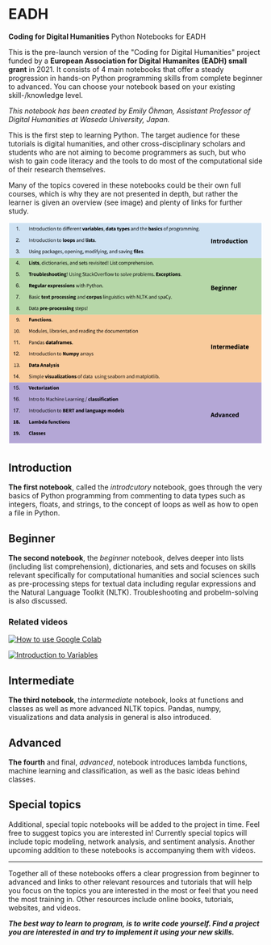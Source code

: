 # EADH
**Coding for Digital Humanities**
Python Notebooks for EADH

This is the pre-launch version of the "Coding for Digital Humanities" project funded by a **European Association for Digital Humanites (EADH) small grant** in 2021. It consists of 4 main notebooks that offer a steady progression in hands-on Python programming skills from complete beginner to advanced. You can choose your notebook based on your existing skill-/knowledge level.

*This notebook has been created by Emily Öhman, Assistant Professor of Digital Humanities at Waseda University, Japan.*

This is the first step to learning Python. The target audience for these tutorials is digital humanities, and other cross-disciplinary scholars and students who are not aiming to become programmers as such, but who wish to gain code literacy and the tools to do most of the computational side of their research themselves.

Many of the topics covered in these notebooks could be their own full courses, which is why they are not presented in depth, but rather the learner is given an overview (see image) and plenty of links for further study.

![image](data/EADH_content_overview.png)


## Introduction
**The first notebook**, called the *introdcutory* notebook, goes through the very basics of Python programming from commenting to data types such as integers, floats, and strings, to the concept of loops as well as how to open a file in Python.
## Beginner
**The second notebook**, the *beginner* notebook, delves deeper into lists (including list comprehension), dictionaries, and sets and focuses on skills relevant specifically for computational humanities and social sciences such as pre-processing steps for textual data including regular expressions and the Natural Language Toolkit (NLTK). Troubleshooting and probelm-solving is also discussed.
### Related videos
[![How to use Google Colab](https://img.youtube.com/vi/PY8M5yyTg/maxresdefault.jpg)](https://youtu.be/onPY8M5yyTg)

[![Introduction to Variables](https://img.youtube.com/vi/ggXv9InLEjA/maxresdefault.jpg)](https://youtu.be/ggXv9InLEjA)

## Intermediate
**The third notebook**, the *intermediate* notebook, looks at functions and classes as well as more advanced NLTK topics. Pandas, numpy, visualizations and data analysis in general is also introduced.

## Advanced
**The fourth** and final, *advanced*, notebook introduces lambda functions, machine learning and classification, as well as the basic ideas behind classes.

## Special topics
Additional, special topic notebooks will be added to the project in time. Feel free to suggest topics you are interested in! Currently special topics will include topic modeling, network analysis, and sentiment analysis.
Another upcoming addition to these notebooks is accompanying them with videos. 

---

Together all of these notebooks offers a clear progression from beginner to advanced and links to other relevant resources and tutorials that will help you focus on the topics you are interested in the most or feel that you need the most training in. Other resources include online books, tutorials, websites, and videos.


***The best way to learn to program, is to write code yourself. Find a project you are interested in and try to implement it using your new skills.***
